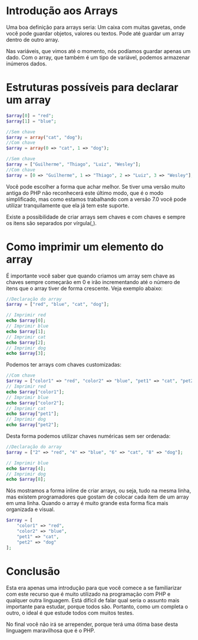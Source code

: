 # Introdução aos Arrays

Uma boa definição para arrays seria: Um caixa com muitas gavetas, onde você pode guardar objetos, valores ou textos. Pode até guardar um array dentro de outro array.

Nas variáveis, que vimos até o momento, nós podíamos guardar apenas um dado. Com o array, que também é um tipo de variável, podemos armazenar inúmeros dados.

# Estruturas possíveis para declarar um array

```php
$array[0] = "red";
$array[1] = "blue";
```

```php
//Sem chave
$array = array("cat", "dog");
//Com chave
$array = array(0 => "cat", 1 => "dog");
```

```php
//Sem chave
$array = ["Guilherme", "Thiago", "Luiz", "Wesley"];
//Com chave
$array = [0 => "Guilherme", 1 => "Thiago", 2 => "Luiz", 3 => "Wesley"];
```

Você pode escolher a forma que achar melhor. Se tiver uma versão muito antiga do PHP não reconhecerá este último modo, que é o modo simplificado, mas como estamos trabalhando com a versão 7.0 você pode utilizar tranquilamente que ela já tem este suporte.

Existe a possibilidade de criar arrays sem chaves e com chaves e sempre os itens são separados por vírgula(,).

# Como imprimir um elemento do array

É importante você saber que quando criamos um array sem chave as chaves sempre começarão em 0 e irão incrementando até o número de itens que o array tiver de forma crescente. Veja exemplo abaixo:

```php
//Declaração do array
$array = ["red", "blue", "cat", "dog"];

// Imprimir red
echo $array[0];
// Imprimir blue
echo $array[1];
// Imprimir cat
echo $array[2];
// Imprimir dog
echo $array[3];
```

Podemos ter arrays com chaves customizadas:

```php
//Com chave
$array = ["color1" => "red", "color2" => "blue", "pet1" => "cat", "pet2" => "dog"];
// Imprimir red
echo $array["color1"];
// Imprimir blue
echo $array["color2"];
// Imprimir cat
echo $array["pet1"];
// Imprimir dog
echo $array["pet2"];
```

Desta forma podemos utilizar chaves numéricas sem ser ordenada:

```php
//Declaração do array
$array = ["2" => "red", "4" => "blue", "6" => "cat", "8" => "dog"];

// Imprimir blue
echo $array[4];
// Imprimir dog
echo $array[8];
```

Nós mostramos a forma inline de criar arrays, ou seja, tudo na mesma linha, mas existem programadores que gostam de colocar cada item de um array em uma linha. Quando o array é muito grande esta forma fica mais organizada e visual.

```php
$array = [
    "color1" => "red",
    "color2" => "blue",
    "pet1" => "cat",
    "pet2" => "dog"
];
```

# Conclusão

Esta era apenas uma introdução para que você comece a se familiarizar com este recurso que é muito utilizado na programação com PHP e qualquer outra linguagem. Está difícil de falar qual seria o assunto mais importante para estudar, porque todos são. Portanto, como um completa o outro, o ideal é que estude todos com muitos testes.

No final você não irá se arrepender, porque terá uma ótima base desta linguagem maravilhosa que é o PHP.